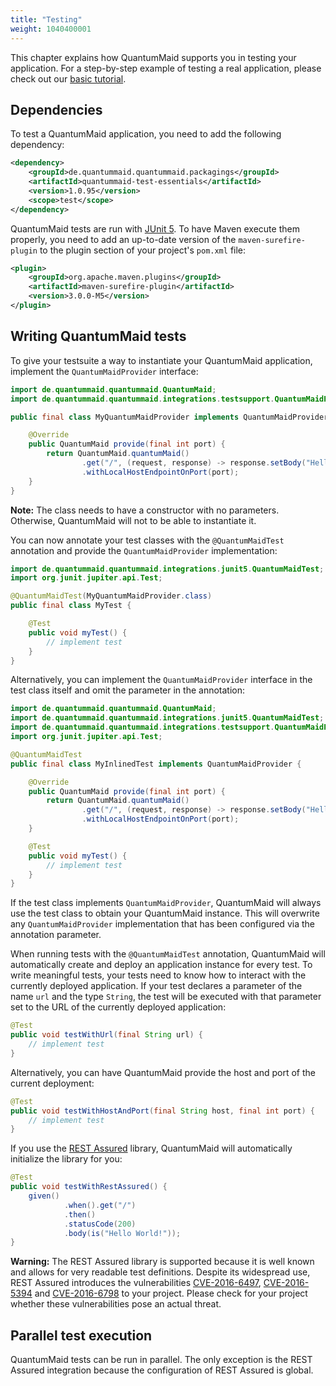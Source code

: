 ```yaml
---
title: "Testing"
weight: 1040400001
---
```

This chapter explains how QuantumMaid supports you in testing your application.
For a step-by-step example of testing a real application, please check out
our [basic tutorial](https://github.com/quantummaid/quantummaid-tutorials/blob/master/basic-tutorial/README.md).

## Dependencies
To test a QuantumMaid application, you need to add the following
dependency:

<!---[CodeSnippet](testdependency)-->
```xml
<dependency>
    <groupId>de.quantummaid.quantummaid.packagings</groupId>
    <artifactId>quantummaid-test-essentials</artifactId>
    <version>1.0.95</version>
    <scope>test</scope>
</dependency>
```

QuantumMaid tests are run with [JUnit 5](https://junit.org/junit5/).
To have Maven execute them properly, you need to add an up-to-date
version of the `maven-surefire-plugin` to the plugin section
of your project's `pom.xml` file:
<!---[CodeSnippet](surefire)-->
```xml
<plugin>
    <groupId>org.apache.maven.plugins</groupId>
    <artifactId>maven-surefire-plugin</artifactId>
    <version>3.0.0-M5</version>
</plugin>
```

## Writing QuantumMaid tests
To give your testsuite a way to instantiate your QuantumMaid application, implement the
`QuantumMaidProvider` interface:
<!---[CodeSnippet](testProvider)-->
```java
import de.quantummaid.quantummaid.QuantumMaid;
import de.quantummaid.quantummaid.integrations.testsupport.QuantumMaidProvider;

public final class MyQuantumMaidProvider implements QuantumMaidProvider {

    @Override
    public QuantumMaid provide(final int port) {
        return QuantumMaid.quantumMaid()
                .get("/", (request, response) -> response.setBody("Hello World!"))
                .withLocalHostEndpointOnPort(port);
    }
}
```
**Note:** The class needs to have a constructor with no parameters. Otherwise, QuantumMaid will not to be able to instantiate it.

You can now annotate your test classes with the `@QuantumMaidTest` annotation and provide the `QuantumMaidProvider` implementation:
<!---[CodeSnippet](test)-->
```java
import de.quantummaid.quantummaid.integrations.junit5.QuantumMaidTest;
import org.junit.jupiter.api.Test;

@QuantumMaidTest(MyQuantumMaidProvider.class)
public final class MyTest {

    @Test
    public void myTest() {
        // implement test
    }
}
```

Alternatively, you can implement the `QuantumMaidProvider` interface in the test class itself and omit the parameter in the annotation:
<!---[CodeSnippet](inlinedTest)-->
```java
import de.quantummaid.quantummaid.QuantumMaid;
import de.quantummaid.quantummaid.integrations.junit5.QuantumMaidTest;
import de.quantummaid.quantummaid.integrations.testsupport.QuantumMaidProvider;
import org.junit.jupiter.api.Test;

@QuantumMaidTest
public final class MyInlinedTest implements QuantumMaidProvider {

    @Override
    public QuantumMaid provide(final int port) {
        return QuantumMaid.quantumMaid()
                .get("/", (request, response) -> response.setBody("Hello World!"))
                .withLocalHostEndpointOnPort(port);
    }

    @Test
    public void myTest() {
        // implement test
    }
}
```
If the test class implements `QuantumMaidProvider`, QuantumMaid will always use the test class to obtain your QuantumMaid instance.
This will overwrite any `QuantumMaidProvider` implementation that has been configured via the annotation parameter.

When running tests with the `@QuantumMaidTest` annotation, QuantumMaid will automatically create and deploy an application instance
for every test.
To write meaningful tests, your tests need to know how to interact with the currently deployed application.
If your test declares a parameter of the name `url` and the type `String`, the test will be executed
with that parameter set to the URL of the currently deployed application:   

<!---[CodeSnippet](testWithUrl)-->
```java
@Test
public void testWithUrl(final String url) {
    // implement test
}
```

Alternatively, you can have QuantumMaid provide the host and port of the current deployment: 

<!---[CodeSnippet](testWithHostAndPort)-->
```java
@Test
public void testWithHostAndPort(final String host, final int port) {
    // implement test
}
```

If you use the [REST Assured](http://rest-assured.io/) library, QuantumMaid will automatically initialize the
library for you:

<!---[CodeSnippet](testWithRestAssured)-->
```java
@Test
public void testWithRestAssured() {
    given()
            .when().get("/")
            .then()
            .statusCode(200)
            .body(is("Hello World!"));
}
```

**Warning:** The REST Assured library is supported because it is well known and
allows for very readable test definitions. Despite its widespread use, REST Assured
introduces the vulnerabilities 
<a href="https://nvd.nist.gov/vuln/detail/CVE-2016-6497" target="_blank">CVE-2016-6497</a>,
<a href="https://nvd.nist.gov/vuln/detail/CVE-2016-5394" target="_blank">CVE-2016-5394</a> and 
<a href="https://nvd.nist.gov/vuln/detail/CVE-2016-6798" target="_blank">CVE-2016-6798</a> to your project.
Please check for your project whether these vulnerabilities pose an actual threat.

## Parallel test execution
QuantumMaid tests can be run in parallel.
The only exception is the REST Assured integration because the configuration of REST Assured is global.
